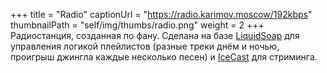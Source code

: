 +++
title = "Radio"
captionUrl = "https://radio.karimov.moscow/192kbps"
thumbnailPath = "self/img/thumbs/radio.png"
weight = 2
+++
Радиостанция, созданная по фану.
Сделана на базе [LiquidSoap](https://www.liquidsoap.info/) для управления логикой плейлистов (разные треки днём и ночью,
проигрыш джингла каждые несколько песен) и [IceCast](https://icecast.org/) для стриминга.
